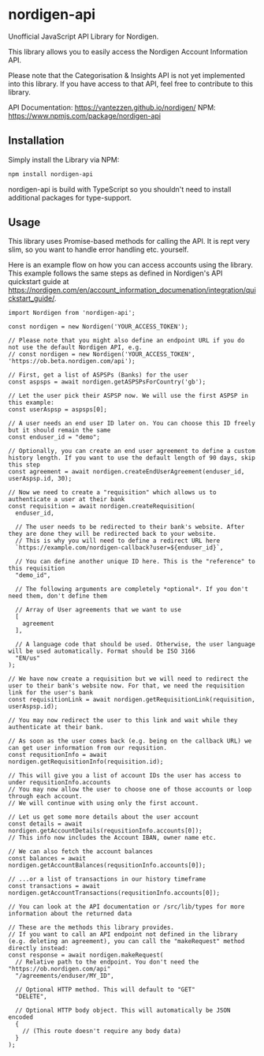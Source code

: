 # nordigen-api

Unofficial JavaScript API Library for Nordigen.

This library allows you to easily access the Nordigen Account Information API.

Please note that the Categorisation & Insights API is not yet implemented into this library. If you have access to that API, feel free to contribute to this library.

API Documentation: https://vantezzen.github.io/nordigen/
NPM: https://www.npmjs.com/package/nordigen-api

## Installation

Simply install the Library via NPM:

```bash
npm install nordigen-api
```

nordigen-api is build with TypeScript so you shouldn't need to install additional packages for type-support.

## Usage

This library uses Promise-based methods for calling the API. It is rept very slim, so you want to handle error handling etc. yourself.

Here is an example flow on how you can access accounts using the library. This example follows the same steps as defined in Nordigen's API quickstart guide at https://nordigen.com/en/account_information_documenation/integration/quickstart_guide/.

```JS
import Nordigen from 'nordigen-api';

const nordigen = new Nordigen('YOUR_ACCESS_TOKEN');

// Please note that you might also define an endpoint URL if you do not use the default Nordigen API, e.g.
// const nordigen = new Nordigen('YOUR_ACCESS_TOKEN', 'https://ob.beta.nordigen.com/api');

// First, get a list of ASPSPs (Banks) for the user
const aspsps = await nordigen.getASPSPsForCountry('gb');

// Let the user pick their ASPSP now. We will use the first ASPSP in this example:
const userAspsp = aspsps[0];

// A user needs an end user ID later on. You can choose this ID freely but it should remain the same
const enduser_id = "demo";

// Optionally, you can create an end user agreement to define a custom history length. If you want to use the default length of 90 days, skip this step
const agreement = await nordigen.createEndUserAgreement(enduser_id, userAspsp.id, 30);

// Now we need to create a "requisition" which allows us to authenticate a user at their bank
const requisition = await nordigen.createRequisition(
  enduser_id,

  // The user needs to be redirected to their bank's website. After they are done they will be redirected back to your website.
  // This is why you will need to define a redirect URL here
  `https://example.com/nordigen-callback?user=${enduser_id}`,

  // You can define another unique ID here. This is the "reference" to this requisition
  "demo_id",

  // The following arguments are completely *optional*. If you don't need them, don't define them

  // Array of User agreements that we want to use
  [
    agreement
  ],

  // A language code that should be used. Otherwise, the user language will be used automatically. Format should be ISO 3166
  "EN/us"
);

// We have now create a requisition but we will need to redirect the user to their bank's website now. For that, we need the requisition link for the user's bank
const requisitionLink = await nordigen.getRequisitionLink(requisition, userAspsp.id);

// You may now redirect the user to this link and wait while they authenticate at their bank.

// As soon as the user comes back (e.g. being on the callback URL) we can get user information from our requsition.
const requsitionInfo = await nordigen.getRequisitionInfo(requisition.id);

// This will give you a list of account IDs the user has access to under requsitionInfo.accounts
// You may now allow the user to choose one of those accounts or loop through each account.
// We will continue with using only the first account.

// Let us get some more details about the user account
const details = await nordigen.getAccountDetails(requsitionInfo.accounts[0]);
// This info now includes the Account IBAN, owner name etc.

// We can also fetch the account balances
const balances = await nordigen.getAccountBalances(requsitionInfo.accounts[0]);

// ...or a list of transactions in our history timeframe
const transactions = await nordigen.getAccountTransactions(requsitionInfo.accounts[0]);

// You can look at the API documentation or /src/lib/types for more information about the returned data

// These are the methods this library provides.
// If you want to call an API endpoint not defined in the library (e.g. deleting an agreement), you can call the "makeRequest" method directly instead:
const response = await nordigen.makeRequest(
  // Relative path to the endpoint. You don't need the "https://ob.nordigen.com/api"
  "/agreements/enduser/MY_ID",

  // Optional HTTP method. This will default to "GET"
  "DELETE",

  // Optional HTTP body object. This will automatically be JSON encoded
  {
    // (This route doesn't require any body data)
  }
);
```
